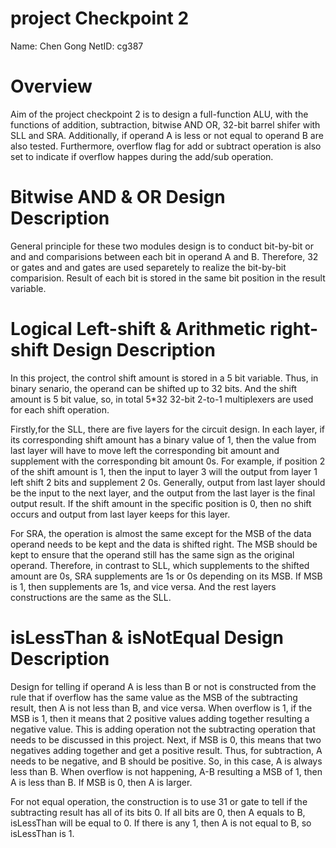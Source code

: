 # project Checkpoint 2
Name: Chen Gong
NetID: cg387

# Overview
Aim of the project checkpoint 2 is to design a full-function ALU, with the functions of addition, subtraction, bitwise AND OR, 32-bit barrel shifer with SLL and SRA. Additionally, if operand A is less or not equal to operand B are also tested. Furthermore, overflow flag for add or subtract operation is also set to indicate if overflow happes during the add/sub operation.

# Bitwise AND & OR Design Description
General principle for these two modules design is to conduct bit-by-bit or and and comparisions between each bit in operand A and B. Therefore, 32 or gates and and gates are used separetely to realize the bit-by-bit comparision. Result of each bit is stored in the same bit position in the result variable.

# Logical Left-shift & Arithmetic right-shift Design Description
In this project, the control shift amount is stored in a 5 bit variable. Thus, in binary senario, the operand can be shifted up to 32 bits. And the shift amount is 5 bit value, so, in total 5*32 32-bit 2-to-1 multiplexers are used for each shift operation. 

Firstly,for the SLL, there are five layers for the circuit design. In each layer, if its corresponding shift amount has a binary value of 1, then the value from last layer will have to move left the corresponding bit amount and supplement with the corresponding bit amount 0s. For example, if position 2 of the shift amount is 1, then the input to layer 3 will the output from layer 1 left shift 2 bits and supplement 2 0s. Generally, output from last layer should be the input to the next layer, and the output from the last layer is the final output result. If the shift amount in the specific position is 0, then no shift occurs and output from last layer keeps for this layer.


For SRA, the operation is almost the same except for the MSB of the data operand needs to be kept and the data is shifted right. The MSB should be kept to ensure that the operand still has the same sign as the original operand. Therefore, in contrast to SLL, which supplements to the shifted amount are 0s, SRA supplements are 1s or 0s depending on its MSB. If MSB is 1, then supplements are 1s, and vice versa. And the rest layers constructions are the same as the SLL.

# isLessThan & isNotEqual Design Description
Design for telling if operand A is less than B or not is constructed from the rule that if overflow has the same value as the MSB of the subtracting result, then A is not less than B, and vice versa. When overflow is 1, if the MSB is 1, then it means that 2 positive values adding together resulting a negative value. This is adding operation not the subtracting operation that needs to be discussed in this project. Next, if MSB is 0, this means that two negatives adding together and get a positive result. Thus, for subtraction, A needs to be negative, and B should be positive. So, in this case, A is always less than B. When overflow is not happening, A-B resulting a MSB of 1, then A is less than B. If MSB is 0, then A is larger.

For not equal operation, the construction is to use 31 or gate to tell if the subtracting result has all of its bits 0. If all bits are 0, then A equals to B, isLessThan will be equal to 0. If there is any 1, then A is not equal to B, so isLessThan is 1.
